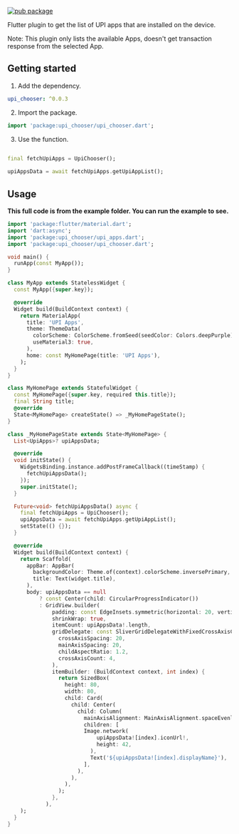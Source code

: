 [![pub package](https://img.shields.io/badge/pub-0.0.3-blue.svg)](https://pub.dev/packages/upi_chooser)

Flutter plugin to get the list of UPI apps that are installed on the device.

Note: This plugin only lists the available Apps, doesn't get transaction response from the selected App. 

## Getting started

1. Add the dependency.

```yml
upi_chooser: ^0.0.3
```

2. Import the package.

```Dart
import 'package:upi_chooser/upi_chooser.dart';
```

3. Use the function.

```Dart
 
final fetchUpiApps = UpiChooser();

upiAppsData = await fetchUpiApps.getUpiAppList();

```

## Usage

**This full code is from the example folder. You can run the example to see.**

```dart
import 'package:flutter/material.dart';
import 'dart:async';
import 'package:upi_chooser/upi_apps.dart';
import 'package:upi_chooser/upi_chooser.dart';

void main() {
  runApp(const MyApp());
}

class MyApp extends StatelessWidget {
  const MyApp({super.key});

  @override
  Widget build(BuildContext context) {
    return MaterialApp(
      title: 'UPI Apps',
      theme: ThemeData(
        colorScheme: ColorScheme.fromSeed(seedColor: Colors.deepPurple),
        useMaterial3: true,
      ),
      home: const MyHomePage(title: 'UPI Apps'),
    );
  }
}

class MyHomePage extends StatefulWidget {
  const MyHomePage({super.key, required this.title});
  final String title;
  @override
  State<MyHomePage> createState() => _MyHomePageState();
}

class _MyHomePageState extends State<MyHomePage> {
  List<UpiApps>? upiAppsData;

  @override
  void initState() {
    WidgetsBinding.instance.addPostFrameCallback((timeStamp) {
      fetchUpiAppsData();
    });
    super.initState();
  }

  Future<void> fetchUpiAppsData() async {
    final fetchUpiApps = UpiChooser();
    upiAppsData = await fetchUpiApps.getUpiAppList();
    setState(() {});
  }

  @override
  Widget build(BuildContext context) {
    return Scaffold(
      appBar: AppBar(
        backgroundColor: Theme.of(context).colorScheme.inversePrimary,
        title: Text(widget.title),
      ),
      body: upiAppsData == null
          ? const Center(child: CircularProgressIndicator())
          : GridView.builder(
              padding: const EdgeInsets.symmetric(horizontal: 20, vertical: 20),
              shrinkWrap: true,
              itemCount: upiAppsData!.length,
              gridDelegate: const SliverGridDelegateWithFixedCrossAxisCount(
                crossAxisSpacing: 20,
                mainAxisSpacing: 20,
                childAspectRatio: 1.2,
                crossAxisCount: 4,
              ),
              itemBuilder: (BuildContext context, int index) {
                return SizedBox(
                  height: 80,
                  width: 80,                  
                  child: Card(
                    child: Center(
                      child: Column(
                        mainAxisAlignment: MainAxisAlignment.spaceEvenly,
                        children: [
                        Image.network(
                            upiAppsData![index].iconUrl!,
                            height: 42,
                          ),
                          Text('${upiAppsData![index].displayName}'),
                        ],
                      ),
                    ),
                  ),
                );
              },
            ),
    );
  }
}
```